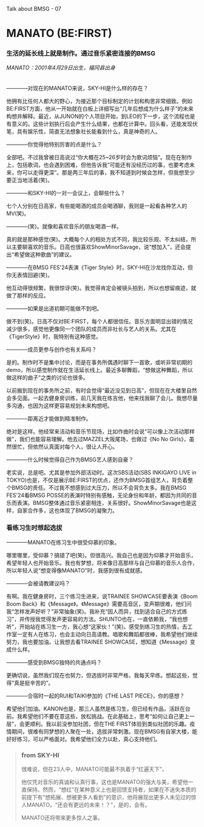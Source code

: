 Talk about BMSG - 07
# MANATO (BE:FIRST)

### 生活的延长线上就是制作。通过音乐紧密连接的BMSG

*MANATO：2001年4月29日出生，福冈县出身*
<br/><br/><br/>
————对现在的MANATO来说，SKY-HI是什么样的存在？

他拥有比任何人都大的野心，为接近那个目标制定的计划和构思非常细致。例如BE:FIRST方面，他从一开始就在白板上详细写出“几年后想成为什么样子”的未来构想并解释。最近，从JUNON的个人项目开始，到LEO的下一步，这个流程也是有意义的。这些计划执行后会产生什么结果，也都在计算中。回头看，还能发现伏笔，具有娱乐性，简直无法想象社长能看到什么，真是神奇的人。

————你觉得他特别厉害的点是什么？

全部吧。不过我曾被日高说过“你大概在25~26岁时会为歌词烦恼”。现在在制作上，包括歌词，也会遇到困难，但他告诉我“可能还有没经历过的事，也要考虑未来，你可以走得更深”。那是两三年后的事，我不知道到时候会怎样，但我想至少要正当地活着(笑)。

————和SKY-HI的一对一会议上，会聊些什么？

七个人分别在日高家，有些能喝酒的成员会喝酒聊，我则是一起看各种艺人的MV(笑)。

————(笑)。就像和喜欢音乐的朋友喝酒一样。

真的就是那种感觉(笑)。大概每个人的相处方式不同，我比较乐观、不太纠结，所以主要聊喜欢的音乐。日高也很喜欢ShowMinorSavage，说“想加入”，还会提出“希望做这种歌曲”的建议。

————在BMSG FES'24表演《Tiger Style》时，SKY-HI在沙龙找你互动，但你无表情回避(笑)。

他互动得很频繁，我很惊讶(笑)。我觉得肯定会被镜头拍到，所以也想留痕迹，就做了那样的反应。

————如果是出道初期可能做不到吧。

做不到(笑)。日高不仅对BE:FIRST，每个人都很信任。音乐方面明显出错的情况减少很多，感觉他更像同一个团队的成员而非社长与艺人的关系。尤其在《TigerStyle》时，我特别有这种感觉。

————成员更参与创作也有关系吗？

是的。制作时不是集中讨论，而是在事务所偶遇时聊下一首歌，或听非常初期的demo，所以感觉制作就在生活延长线上。最近多聊舞蹈，“想做这种舞蹈，所以做这样的曲子”之类的讨论也很多。

以前搬到现在的事务所之前，有时会觉得“最近没见到日高”，但现在在大楼里自然会多见面。一起去健身房训练，前几天我在练吉他，他来找我聊了会儿。我想尽量多沟通，也因为这样更容易规划未来构想吧。

————距离近才能做到精准制作。

绝对是这样。他经常来活动和音乐节现场，比如作曲时会说“可以像上次活动那样做”，我们也能容易理解。他去过MAZZEL大阪尾场，也做过《No No Girls》，虽然很忙，但依然认真面对每个人，很让人开心。

————什么时候觉得自己作为BMSG艺人感到自豪？

老实说，总是吧。尤其是参加外部活动时。这次SBS活动(SBS INKIGAYO LIVE in TOKYO)也是，不仅是展示BE:FIRST的优点，还作为BMSG首组艺人，背负着整个BMSG的责任。不过我不想感到过大压力，所以不会背负太多。我在BMSG FES'24看BMSG POSSE的表演时特别有感触，无论身份和年龄，都因为共同的音乐而表演。BMSG整体通过音乐紧密相连，关系很好。ShowMinorSavage也是这样，自家合作多，这也体现了BMSG的凝聚力。

### 看练习生时想起选拔

————MANATO在练习生中很受仰慕的印象。

哪里哪里，受仰慕？搞错了吧(笑)。但很高兴。我自己也是因为仰慕才开始音乐，希望年轻人也开始音乐。我也有梦想，将来像日高那样与自己仰慕的音乐人合作，所以年轻人说“想变得像MANATO”时，我感到很有成就感。

————会被请教建议吗？

有啊。我在健身房时，三个练习生进来，说TRAINEE SHOWCASE要表演《Boom Boom Back》和《Message》。《Message》需要高音区，变声期很难，他们问我“怎样发声好听？”非常抽象(笑)。我补充“因人而异，找到适合自己的方式练习”，并传授我觉得发声更容易的方法。SHUNTO也在，一直依赖我，“我也想听”，开始站在练习生一方，我心想“这家伙！”(笑)。感受到练习生的热情，去工作室一定有人在练习，也会主动向日高请教。唱歌和舞蹈都很棒，我希望他们继续努力，我也要加油。让我想去看TRAINEE SHOWCASE，想知道《Message》变成什么样。

————感受到BMSG独特的共通点吗？

更确切说，虽然我们现在也努力，但选拔时非常严格，我每天早练。想起这些，觉得“真是挺辛苦的”。

————合宿时一起的RUI和TAIKI参加的《THE LAST PIECE》，你的感想？

希望他们加油。KANON也是，那三人虽然是练习生，但已经有作品，活跃在台前。我希望他们不要在意这些，放松挑战。在此基础上，思考“如何让自己更上一层”，会更顺利。我以前没参加社团，但在THE FIRST体验到类似社团的乐趣。疫情期间，很难有同梦想的人聚在一处，选拔非常刺激。现在BMSG有自家大楼，能好好练习，可以严格面对。我希望他们全力以赴，真心支持他们。



> ### from SKY-HI
> 
> 很难说，但在23人中，MANATO可能最不执着于“红遍天下”。
> 
> 他仅凭对音乐的真诚和认真行事，这也是MANATO的强大与美，希望他一直保持。然而，“想红”在某种意义上也是回馈支持者，如果在不迷失本质的前提下有“想拓展、想被更多人看到”的意识，他将展现出更多人未见过的惊人MANATO。“还会有更远的未来！？”，是的，会有。
> 
> MANATO还将带来更多惊人之事。
>
